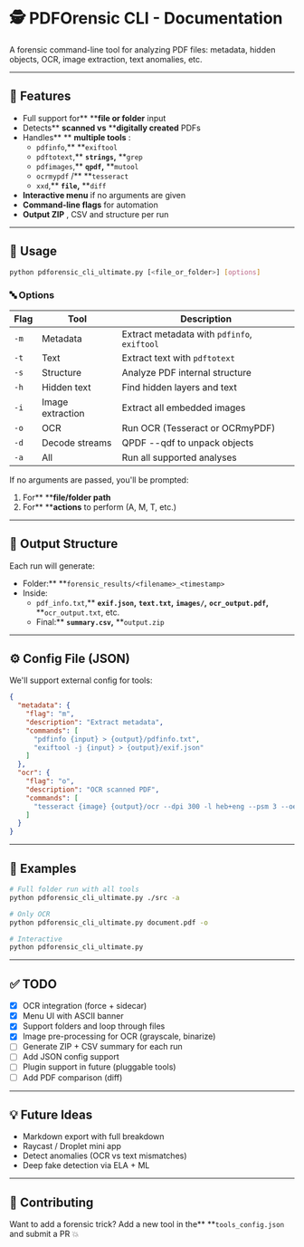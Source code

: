 
# 🕵️ PDFOrensic CLI - Documentation

A forensic command-line tool for analyzing PDF files: metadata, hidden objects, OCR, image extraction, text anomalies, etc.

---

## 🧠 Features

* Full support for** ****file or folder** input
* Detects** ****scanned** vs** ****digitally created** PDFs
* Handles** ** **multiple tools** :
  * `pdfinfo`,** **`exiftool`
  * `pdftotext`,** **`strings`,** **`grep`
  * `pdfimages`,** **`qpdf`,** **`mutool`
  * `ocrmypdf` /** **`tesseract`
  * `xxd`,** **`file`,** **`diff`
* **Interactive menu** if no arguments are given
* **Command-line flags** for automation
* **Output ZIP** , CSV and structure per run

---

## 🚀 Usage

```bash
python pdforensic_cli_ultimate.py [<file_or_folder>] [options]
```

### 🔤 Options

| Flag   | Tool             | Description                                     |
| ------ | ---------------- | ----------------------------------------------- |
| `-m` | Metadata         | Extract metadata with `pdfinfo`, `exiftool` |
| `-t` | Text             | Extract text with `pdftotext`                 |
| `-s` | Structure        | Analyze PDF internal structure                  |
| `-h` | Hidden text      | Find hidden layers and text                     |
| `-i` | Image extraction | Extract all embedded images                     |
| `-o` | OCR              | Run OCR (Tesseract or OCRmyPDF)                 |
| `-d` | Decode streams   | QPDF --qdf to unpack objects                    |
| `-a` | All              | Run all supported analyses                      |

If no arguments are passed, you'll be prompted:

1. For** ****file/folder path**
2. For** ****actions** to perform (A, M, T, etc.)

---

## 📁 Output Structure

Each run will generate:

* Folder:** **`forensic_results/<filename>_<timestamp>`
* Inside:
  * `pdf_info.txt`,** **`exif.json`,** **`text.txt`,** **`images/`,** **`ocr_output.pdf`,** **`ocr_output.txt`, etc.
  * Final:** **`summary.csv`,** **`output.zip`

---

## ⚙️ Config File (JSON)

We'll support external config for tools:

```json
{
  "metadata": {
    "flag": "m",
    "description": "Extract metadata",
    "commands": [
      "pdfinfo {input} > {output}/pdfinfo.txt",
      "exiftool -j {input} > {output}/exif.json"
    ]
  },
  "ocr": {
    "flag": "o",
    "description": "OCR scanned PDF",
    "commands": [
      "tesseract {image} {output}/ocr --dpi 300 -l heb+eng --psm 3 --oem 1"
    ]
  }
}
```

---

## 🧪 Examples

```bash
# Full folder run with all tools
python pdforensic_cli_ultimate.py ./src -a

# Only OCR
python pdforensic_cli_ultimate.py document.pdf -o

# Interactive
python pdforensic_cli_ultimate.py
```

---

## ✅ TODO

* [X] OCR integration (force + sidecar)
* [X] Menu UI with ASCII banner
* [X] Support folders and loop through files
* [X] Image pre-processing for OCR (grayscale, binarize)
* [ ] Generate ZIP + CSV summary for each run
* [ ] Add JSON config support
* [ ] Plugin support in future (pluggable tools)
* [ ] Add PDF comparison (diff)

---

## 💡 Future Ideas

* Markdown export with full breakdown
* Raycast / Droplet mini app
* Detect anomalies (OCR vs text mismatches)
* Deep fake detection via ELA + ML

---

## 👥 Contributing

Want to add a forensic trick? Add a new tool in the** **`tools_config.json` and submit a PR 💥
